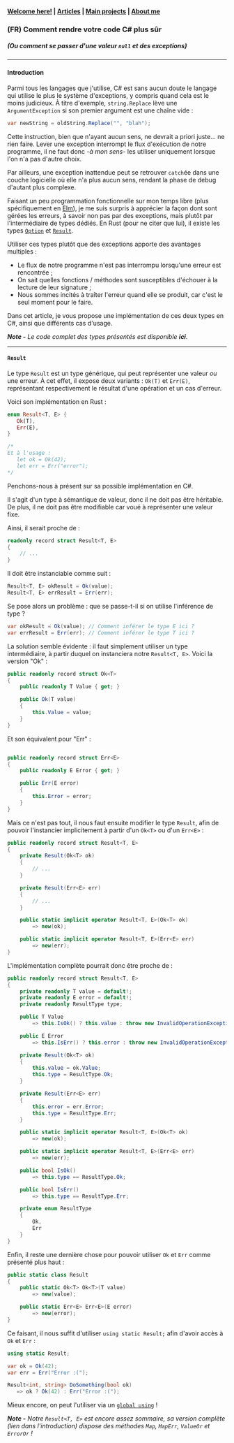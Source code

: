 #### [Welcome here!](https://vpenando.github.io) | [Articles](https://vpenando.github.io/articles.html) | [Main projects](https://vpenando.github.io/projects.html) | [About me](https://vpenando.github.io/about.html)

### (FR) Comment rendre votre code C# plus sûr
##### (Ou comment se passer d'une valeur `null` et des exceptions)

---

#### Introduction

Parmi tous les langages que j'utilise, C# est sans aucun doute le langage qui utilise le plus le système d'exceptions, y compris quand cela est le moins judicieux.
À titre d'exemple, `string.Replace` lève une `ArgumentException` si son premier argument est une chaîne vide :
```cs
var newString = oldString.Replace("", "blah");
```
Cette instruction, bien que n'ayant aucun sens, ne devrait a priori juste... ne rien faire.
Lever une exception interrompt le flux d'exécution de notre programme, il ne faut donc *-à mon sens-* les utiliser uniquement lorsque l'on n'a pas d'autre choix.

Par ailleurs, une exception inattendue peut se retrouver `catch`ée dans une couche logicielle où elle n'a plus aucun sens, rendant la phase de debug d'autant plus complexe.

Faisant un peu programmation fonctionnelle sur mon temps libre (plus spécifiquement en [Elm](https://elm-lang.org/)), je me suis surpris à apprécier la façon dont sont gérées les erreurs, à savoir non pas par des exceptions, mais plutôt par l'intermédiaire de types dédiés. En Rust (pour ne citer que lui), il existe les types [`Option`](https://doc.rust-lang.org/std/option/enum.Option.html) et [`Result`](https://doc.rust-lang.org/std/result/enum.Result.html).

Utiliser ces types plutôt que des exceptions apporte des avantages multiples :
- Le flux de notre programme n'est pas interrompu lorsqu'une erreur est rencontrée ;
- On sait quelles fonctions / méthodes sont susceptibles d'échouer à la lecture de leur signature ;
- Nous sommes incités à traîter l'erreur quand elle se produit, car c'est le seul moment pour le faire.

Dans cet article, je vous propose une implémentation de ces deux types en C#, ainsi que différents cas d'usage.

***Note -** Le code complet des types présentés est disponible **ici**.*

--- 

#### `Result`

Le type `Result` est un type générique, qui peut représenter une valeur *ou* une erreur.
À cet effet, il expose deux variants : `Ok(T)` et `Err(E)`, représentant respectivement le résultat d'une opération et un cas d'erreur.

Voici son implémentation en Rust :
```rs
enum Result<T, E> {
   Ok(T),
   Err(E),
}

/*
Et à l'usage :
   let ok = Ok(42);
   let err = Err("error");
*/
```

Penchons-nous à présent sur sa possible implémentation en C#.

Il s'agit d'un type à sémantique de valeur, donc il ne doit pas être héritable.
De plus, il ne doit pas être modifiable car voué à représenter une valeur fixe.

Ainsi, il serait proche de :
```cs
readonly record struct Result<T, E>
{
    // ...
}
```

Il doit être instanciable comme suit :

```cs
Result<T, E> okResult = Ok(value);
Result<T, E> errResult = Err(err);
```
Se pose alors un problème : que se passe-t-il si on utilise l'inférence de type ?
```cs
var okResult = Ok(value); // Comment inférer le type E ici ?
var errResult = Err(err); // Comment inférer le type T ici ?
```
La solution semble évidente : il faut simplement utiliser un type intermédiaire, à partir duquel on instanciera notre `Result<T, E>`.
Voici la version "Ok" :
```cs
public readonly record struct Ok<T>
{
    public readonly T Value { get; }

    public Ok(T value)
    {
        this.Value = value;
    }
}
```
Et son équivalent pour "Err" :
```cs

public readonly record struct Err<E>
{
    public readonly E Error { get; }

    public Err(E error)
    {
        this.Error = error;
    }
}
```
Mais ce n'est pas tout, il nous faut ensuite modifier le type `Result`, afin de pouvoir l'instancier implicitement à partir d'un `Ok<T>` ou d'un `Err<E>` :
```cs
public readonly record struct Result<T, E>
{
    private Result(Ok<T> ok)
    {
        // ...
    }

    private Result(Err<E> err)
    {
        // ...
    }

    public static implicit operator Result<T, E>(Ok<T> ok)
        => new(ok);

    public static implicit operator Result<T, E>(Err<E> err)
        => new(err);
}
```
L'implémentation complète pourrait donc être proche de :
```cs
public readonly record struct Result<T, E>
{
    private readonly T value = default!;
    private readonly E error = default!;
    private readonly ResultType type;

    public T Value
        => this.IsOk() ? this.value : throw new InvalidOperationException($"No value in result '{this}'");

    public E Error
        => this.IsErr() ? this.error : throw new InvalidOperationException($"No error in result '{this}'");

    private Result(Ok<T> ok)
    {
        this.value = ok.Value;
        this.type = ResultType.Ok;
    }

    private Result(Err<E> err)
    {
        this.error = err.Error;
        this.type = ResultType.Err;
    }

    public static implicit operator Result<T, E>(Ok<T> ok)
        => new(ok);

    public static implicit operator Result<T, E>(Err<E> err)
        => new(err);

    public bool IsOk()
        => this.type == ResultType.Ok;

    public bool IsErr()
        => this.type == ResultType.Err;

    private enum ResultType
    {
        Ok,
        Err
    }
}
```
Enfin, il reste une dernière chose pour pouvoir utiliser `Ok` et `Err` comme présenté plus haut :
```cs
public static class Result
{
    public static Ok<T> Ok<T>(T value)
        => new(value);

    public static Err<E> Err<E>(E error)
        => new(error);
}
```
Ce faisant, il nous suffit d'utiliser `using static Result;` afin d'avoir accès à `Ok` et `Err` :
```cs
using static Result;

var ok = Ok(42);
var err = Err("Error :(");

Result<int, string> DoSomething(bool ok)
   => ok ? Ok(42) : Err("Error :(");
```
Mieux encore, on peut l'utiliser via un [`global using`](https://learn.microsoft.com/en-us/dotnet/csharp/language-reference/keywords/using-directive#global-modifier) !

***Note -** Notre `Result<T, E>` est encore assez sommaire, sa version complète (lien dans l'introduction) dispose des méthodes `Map`, `MapErr`, `ValueOr` et `ErrorOr` !*
